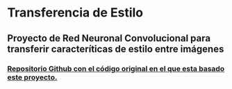 # Transferencia de Estilo 
## Proyecto de Red Neuronal Convolucional para transferir caracteríticas de estilo entre imágenes 
### [Repositorio Github con el código original en el que esta basado este proyecto.](https://github.com/gsurma/style_transfer) 
